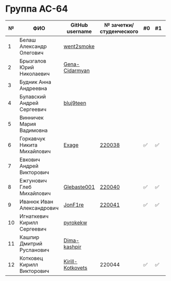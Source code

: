 # Группа АС-64

|№|ФИО|GitHub username|№ зачетки/студенческого|#0|#1|#2|#3|#4|#5|#5|#6|#7|
|---|---|---|---|---|---|---|---|---|---|---|---|---|
|1|Белаш Александр Олегович|[went2smoke](https://github.com/went2smoke) | | | | | | | | | |
|2|Брызгалов Юрий Николаевич|[Gena-Cidarmyan](https://github.com/Gena-Cidarmyan) | | | | | | | | | |
|3|Будник Анна Андреевна| | | | | | | | | | |
|4|Булавский Андрей Сергеевич|[bluj9teen](https://github.com/bluj9teen)| | | | | | | | | |
|5|Винничек Мария Вадимовна| | | | | | | | | | |
|6|Горкавчук Никита Михайлович|[Exage](https://github.com/Exage) | [220038](./trunk/AS-220038/) | :white_check_mark: | :white_check_mark: | :white_check_mark: | | | | | |
|7|Евкович Андрей Викторович| | | | | | | | | | |
|8|Ежгунович Глеб Михайлович|[Glebaste001](https://github.com/Glebaster001) |[220040](./trunk/AS-64220040/) |:white_check_mark: |:white_check_mark: | | | | | | |
|9|Иванюк Иван Александрович|[JonF1re](https://github.com/JonF1re) |[220041](./trunk/AS_220041/) |:white_check_mark: |:white_check_mark: | | | | | | |
|10|Игнаткевич Кирилл Сергеевич|[pyrokekw](https://github.com/pyrokekw) | | | | | | | | | |
|11|Кашпир Дмитрий Русланович| [Dima-kashpir](https://github.com/Dima-kashpir)| | | | | | | | | |
|12|Котковец Кирилл Викторович|[Kirill-Kotkovets](https://github.com/Kirill-Kotkovets) | 220044|:white_check_mark: |:white_check_mark: |:white_check_mark: |:white_check_mark:|:white_check_mark: |:white_check_mark: | | |
